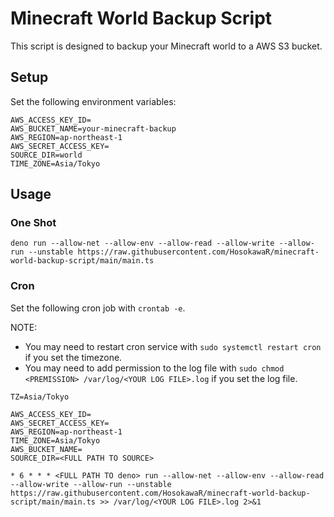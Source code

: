 # Minecraft World Backup Script

This script is designed to backup your Minecraft world to a AWS S3 bucket. 

## Setup

Set the following environment variables:

```
AWS_ACCESS_KEY_ID=
AWS_BUCKET_NAME=your-minecraft-backup
AWS_REGION=ap-northeast-1
AWS_SECRET_ACCESS_KEY=
SOURCE_DIR=world
TIME_ZONE=Asia/Tokyo
```

## Usage

### One Shot

```console
deno run --allow-net --allow-env --allow-read --allow-write --allow-run --unstable https://raw.githubusercontent.com/HosokawaR/minecraft-world-backup-script/main/main.ts
```

### Cron

Set the following cron job with `crontab -e`.

NOTE:

 - You may need to restart cron service with `sudo systemctl restart cron` if you set the timezone.
 - You may need to add permission to the log file with `sudo chmod <PREMISSION> /var/log/<YOUR LOG FILE>.log` if you set the log file.

```console
TZ=Asia/Tokyo

AWS_ACCESS_KEY_ID=
AWS_SECRET_ACCESS_KEY=
AWS_REGION=ap-northeast-1
TIME_ZONE=Asia/Tokyo
AWS_BUCKET_NAME=
SOURCE_DIR=<FULL PATH TO SOURCE>

* 6 * * * <FULL PATH TO deno> run --allow-net --allow-env --allow-read --allow-write --allow-run --unstable https://raw.githubusercontent.com/HosokawaR/minecraft-world-backup-script/main/main.ts >> /var/log/<YOUR LOG FILE>.log 2>&1
```
